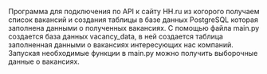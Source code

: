 Программа для подключения по API к сайту HH.ru из когорого получаем список вакансий и создания таблицы в базе данных PostgreSQL которая заполнена данными о полученных вакансиях.
С помощью файла main.py создается база данных vacancy_data, в ней создается таблица заполненная данными о вакансиях интересующих нас компаний.
Запуская необходимые функции в main.py можно получить выборочные данные о вакансиях.
